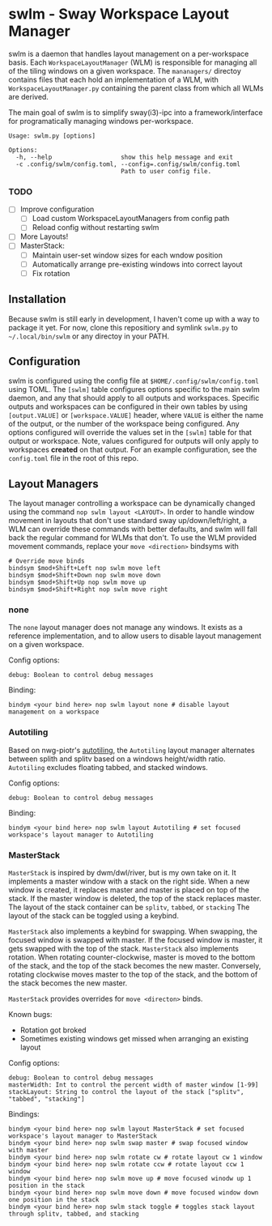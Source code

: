 # swlm - Sway Workspace Layout Manager

swlm is a daemon that handles layout management on a per-workspace basis. Each `WorkspaceLayoutManager` (WLM) is
responsible for managing all of the tiling windows on a given workspace. The `mananagers/` directoy contains files
that each hold an implementation of a WLM, with `WorkspaceLayoutManager.py` containing the parent class from which
all WLMs are derived.

The main goal of swlm is to simplify sway(i3)-ipc into a framework/interface for programatically managing windows per-workspace.

```
Usage: swlm.py [options]

Options:
  -h, --help                   show this help message and exit
  -c .config/swlm/config.toml, --config=.config/swlm/config.toml
                               Path to user config file.
```

### TODO
- [ ] Improve configuration
  - [ ] Load custom WorkspaceLayoutManagers from config path
  - [ ] Reload config without restarting swlm
- [ ] More Layouts!
- [ ] MasterStack:
  - [ ] Maintain user-set window sizes for each wndow position
  - [ ] Automatically arrange pre-existing windows into correct layout
  - [ ] Fix rotation

## Installation

Because swlm is still early in development, I haven't come up with a way to package it yet. For now, clone this
repositiory and symlink `swlm.py` to `~/.local/bin/swlm` or any directoy in your PATH.

## Configuration

swlm is configured using the config file at `$HOME/.config/swlm/config.toml` using TOML. The `[swlm]` table configures
options specific to the main swlm daemon, and any that should apply to all outputs and workspaces. Specific outputs and
workspaces can be configured in their own tables by using `[output.VALUE]` or `[workspace.VALUE]` header, where `VALUE`
is either the name of the output, or the number of the workspace being configured. Any options configured will override
the values set in the `[swlm]` table for that output or workspace. Note, values configured for outputs will only apply
to workspaces **created** on that output. For an example configuration, see the `config.toml` file in the root of this
repo.

## Layout Managers

The layout manager controlling a workspace can be dynamically changed using the command `nop swlm layout <LAYOUT>`. In
order to handle window movement in layouts that don't use standard sway up/down/left/right, a WLM can override
these commands with better defaults, and swlm will fall back the regular command for WLMs that don't. To use the
WLM provided movement commands, replace your `move <direction>` bindsyms with
```
# Override move binds
bindsym $mod+Shift+Left nop swlm move left
bindsym $mod+Shift+Down nop swlm move down
bindsym $mod+Shift+Up nop swlm move up
bindsym $mod+Shift+Right nop swlm move right
```

### none

The `none` layout manager does not manage any windows. It exists as a reference implementation, and to allow users
to disable layout management on a given workspace.

Config options:
```
debug: Boolean to control debug messages
```

Binding:
```
bindym <your bind here> nop swlm layout none # disable layout management on a workspace
```

### Autotiling

Based on nwg-piotr's [autotiling](https://github.com/nwg-piotr/autotiling/blob/master/autotiling/main.py),
the `Autotiling` layout manager alternates between splith and splitv based on a windows height/width ratio.
`Autotiling` excludes floating tabbed, and stacked windows.

Config options:
```
debug: Boolean to control debug messages
```

Binding:
```
bindym <your bind here> nop swlm layout Autotiling # set focused workspace's layout manager to Autotiling
```

### MasterStack

`MasterStack` is inspired by dwm/dwl/river, but is my own take on it. It implements a master window with a stack
on the right side. When a new window is created, it replaces master and master is placed on top of the stack.
If the master window is deleted, the top of the stack replaces master. The layout of the stack container can be
`splitv`, `tabbed`, or `stacking` The layout of the stack can be toggled using a keybind.

`MasterStack` also implements a keybind for swapping. When swapping, the focused window is swapped with master. If
the focused window is master, it gets swapped with the top of the stack. `MasterStack` also implements rotation.
When rotating counter-clockwise, master is moved to the bottom of the stack, and the top of the stack becomes the
new master. Conversely, rotating clockwise moves master to the top of the stack, and the bottom of the stack
becomes the new master.

`MasterStack` provides overrides for `move <directon>` binds. 

Known bugs:
-  Rotation got broked
-  Sometimes existing windows get missed when arranging an existing layout

Config options:
```
debug: Boolean to control debug messages
masterWidth: Int to control the percent width of master window [1-99]
stackLayout: String to control the layout of the stack ["splitv", "tabbed", "stacking"]
```

Bindings:
```
bindym <your bind here> nop swlm layout MasterStack # set focused workspace's layout manager to MasterStack
bindym <your bind here> nop swlm swap master # swap focused window with master
bindym <your bind here> nop swlm rotate cw # rotate layout cw 1 window
bindym <your bind here> nop swlm rotate ccw # rotate layout ccw 1 window
bindym <your bind here> nop swlm move up # move focused winodw up 1 position in the stack
bindym <your bind here> nop swlm move down # move focused window down one position in the stack
bindym <your bind here> nop swlm stack toggle # toggles stack layout through splitv, tabbed, and stacking
```
